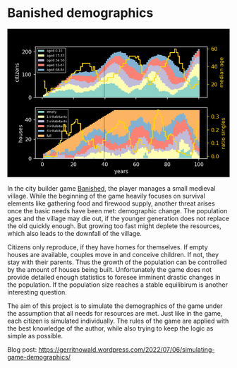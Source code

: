 # Banished demographics

![](https://github.com/gerritnowald/Banished-demographics/blob/main/res_50h_100y.png)

In the city builder game [Banished](https://www.gog.com/de/game/banished), the player manages a small medieval village. While the beginning of the game heavily focuses on survival elements like gathering food and firewood supply, another threat arises once the basic needs have been met: demographic change. The population ages and the village may die out, if the younger generation does not replace the old quickly enough. But growing too fast might deplete the resources, which also leads to the downfall of the village.

Citizens only reproduce, if they have homes for themselves. If empty houses are available, couples move in and conceive children. If not, they stay with their parents. Thus the growth of the population can be controlled by the amount of houses being built. Unfortunately the game does not provide detailed enough statistics to foresee imminent drastic changes in the population. If the population size reaches a stable equilibirum is another interesting question.

The aim of this project is to simulate the demographics of the game under the assumption that all needs for resources are met. Just like in the game, each citizen is simulated individually. The rules of the game are applied with the best knowledge of the author, while also trying to keep the logic as simple as possible.

Blog post: https://gerritnowald.wordpress.com/2022/07/06/simulating-game-demographics/
